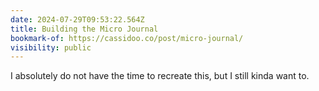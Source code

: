 ```yaml
---
date: 2024-07-29T09:53:22.564Z
title: Building the Micro Journal
bookmark-of: https://cassidoo.co/post/micro-journal/
visibility: public
---
```


I absolutely do not have the time to recreate this, but I still kinda want to.
